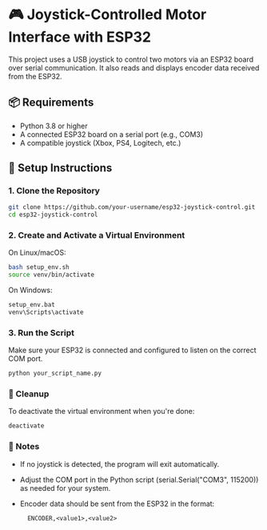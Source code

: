 # 🎮 Joystick-Controlled Motor Interface with ESP32

This project uses a USB joystick to control two motors via an ESP32 board over serial communication. It also reads and displays encoder data received from the ESP32.

## 📦 Requirements

- Python 3.8 or higher
- A connected ESP32 board on a serial port (e.g., COM3)
- A compatible joystick (Xbox, PS4, Logitech, etc.)

## 🔧 Setup Instructions

### 1. Clone the Repository

```bash
git clone https://github.com/your-username/esp32-joystick-control.git
cd esp32-joystick-control
```

### 2. Create and Activate a Virtual Environment
On Linux/macOS:
```bash
bash setup_env.sh
source venv/bin/activate
```
On Windows:
```bash
setup_env.bat
venv\Scripts\activate
```

### 3. Run the Script
Make sure your ESP32 is connected and configured to listen on the correct COM port.
```python
python your_script_name.py
```

### 🧼 Cleanup
To deactivate the virtual environment when you're done:
```bash
deactivate
```
### 📝 Notes

- If no joystick is detected, the program will exit automatically.
- Adjust the COM port in the Python script (serial.Serial("COM3", 115200)) as needed for your system.
- Encoder data should be sent from the ESP32 in the format:

        ENCODER,<value1>,<value2>
